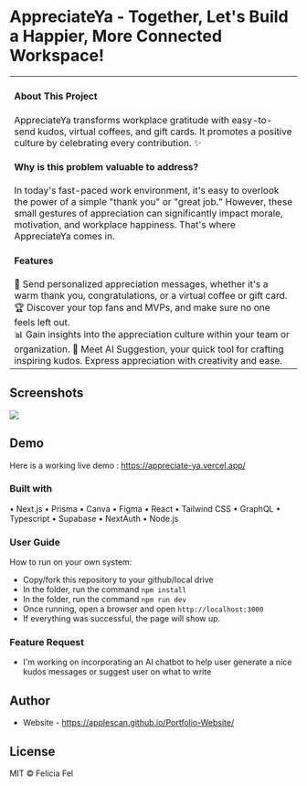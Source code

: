 # AppreciateYa - Together, Let's Build a Happier, More Connected Workspace!
<table>
<tr>
<td>

<h4>About This Project</h4>

AppreciateYa transforms workplace gratitude with easy-to-send kudos, virtual coffees, and gift cards. It promotes a positive culture by celebrating every contribution. ✨

<h4>Why is this problem valuable to address?</h4>

In today's fast-paced work environment, it's easy to overlook the power of a simple "thank you" or "great job." However, these small gestures of appreciation can significantly impact morale, motivation, and workplace happiness. That's where AppreciateYa comes in.

<h4>Features</h4>
💌 Send personalized appreciation messages, whether it's a warm thank you, congratulations, or a virtual coffee or gift card. <br>
🏆 Discover your top fans and MVPs, and make sure no one feels left out. <br>
📊 Gain insights into the appreciation culture within your team or organization.
🤖 Meet AI Suggestion, your quick tool for crafting inspiring kudos. Express appreciation with creativity and ease.

</td>
</tr>
</table>

## Screenshots
![](https://github.com/applescan/appreciate.ya/blob/main/appreciateYa.jpg)


## Demo
Here is a working live demo :  https://appreciate-ya.vercel.app/


### Built with
•	Next.js
•	Prisma
•	Canva
•	Figma
•	React
•	Tailwind CSS
•	GraphQL
•	Typescript
•	Supabase
•	NextAuth
•	Node.js

### User Guide
How to run on your own system:
- Copy/fork this repository to your github/local drive
- In the folder, run the command ``npm install``
- In the folder, run the command ``npm run dev``
- Once running, open a browser and open ``http://localhost:3000``
- If everything was successful, the page will show up.

### Feature Request
- I'm working on incorporating an AI chatbot to help user generate a nice kudos messages or suggest user on what to write 

## Author

- Website - https://applescan.github.io/Portfolio-Website/

## License

MIT © Felicia Fel

